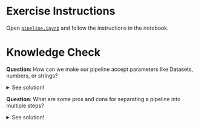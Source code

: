 # Exercise Instructions

Open [`pipeline.ipynb`](pipeline.ipynb) and follow the instructions in the notebook.

# Knowledge Check

**Question:** How can we make our pipeline accept parameters like Datasets, numbers, or strings?
<details>
  <summary>See solution!</summary>
  
  :white_check_mark: We can use the `PipelineParameter` class. In this case, we always have to specify a default value, for the case that the caller does not specify a value. Here is a shot example:

  ```python
default_training_dataset = Dataset.get_by_name(ws, "my_dataset")
training_dataset_parameter = PipelineParameter(name="training_dataset", default_value=default_training_dataset)
  ``` 
</details>

**Question:** What are some pros and cons for separating a pipeline into multiple steps?
<details>
  <summary>See solution!</summary>
  
  :white_check_mark: It depends on the use case, but here are some ideas:

  Pros for having multiple steps:
  * Step results can be chached via `allow_reuse=True`
  * Better modularity of code possible
  * Easier to troubleshoot individual steps

  Cons against having multiple steps:
  * More overhead to pass data between steps
  * Long pipelines with many steps might complicated

</details>